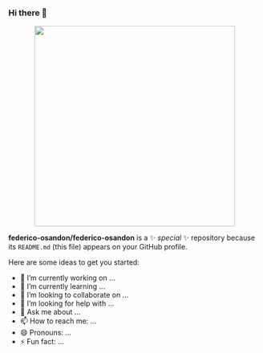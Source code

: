### Hi there 👋

<p align="center"> <img src='https://user-images.githubusercontent.com/48523760/157900589-06f858a2-a7cc-46e3-9ca0-062505040989.png' width='400px' /> </p>

**federico-osandon/federico-osandon** is a ✨ _special_ ✨ repository because its `README.md` (this file) appears on your GitHub profile.

Here are some ideas to get you started:

- 🔭 I’m currently working on ...
- 🌱 I’m currently learning ...
- 👯 I’m looking to collaborate on ...
- 🤔 I’m looking for help with ...
- 💬 Ask me about ...
- 📫 How to reach me: ...
- 😄 Pronouns: ...
- ⚡ Fun fact: ...

